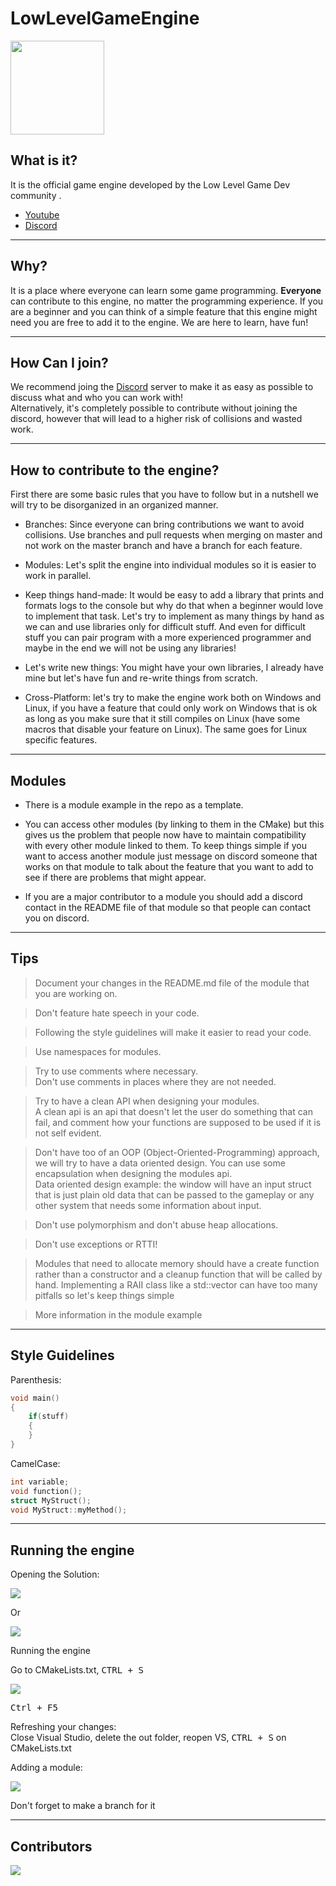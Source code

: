# LowLevelGameEngine

<img src="https://raw.githubusercontent.com/meemknight/photos/master/llgelogo2.png" width="150">

## What is it?
	
It is the official game engine developed by the Low Level Game Dev community .

* [Youtube](https://www.youtube.com/channel/UChkC4u4KdnIDFh9hPqExLDg)
* [Discord](https://discord.gg/eehehsPAka)

---

## Why?

It is a place where everyone can learn some game programming. **Everyone** can contribute to this engine, no matter the programming experience. If you are a beginner and you can think of a simple feature that this engine might need you are free to add it to the engine. We are here to learn, have fun!

---

## How Can I join?

We recommend joing the [Discord](https://discord.gg/eehehsPAka) server to make it as easy as possible to discuss what and who you can work with!<br>
Alternatively, it's completely possible to contribute without joining the discord, however that will lead to a higher risk of collisions and wasted work.

---

## How to contribute to the engine?

First there are some basic rules that you have to follow but in a nutshell we will try to be disorganized in an organized manner.

- Branches: Since everyone can bring contributions we want to avoid collisions. Use branches and pull requests when merging on master and not work on the master branch and have a branch for each feature. 

- Modules:  Let's split the engine into individual modules so it is easier to work in parallel.

- Keep things hand-made: It would be easy to add a library that prints and formats logs to the console but why do that when a beginner would love to implement that task. Let's try to implement as many things by hand as we can and use libraries only for difficult stuff. And even for difficult stuff you can pair program with a more experienced programmer and maybe in the end we will not be using any libraries!

- Let's write new things: You might have your own libraries, I already have mine but let's have fun and re-write things from scratch.

- Cross-Platform: let's try to make the engine work both on Windows and Linux, if you have a feature that could only work on Windows that is ok as long as you make sure that it still compiles on Linux (have some macros that disable your feature on Linux). The same goes for Linux specific features.

---

## Modules

- There is a module example in the repo as a template.

- You can access other modules (by linking to them in the CMake) but this gives us the problem that people now have to maintain compatibility with every other module linked to them. To keep things simple if you want to access another module just message on discord someone that works on that module to talk about the feature that you want to add to see if there are problems that might appear.
 
- If you are a major contributor to a module you should add a discord contact in the README file of that module so that people can contact you on discord.

---

## Tips

> Document your changes in the README.md file of the module that you are working on.

> Don't feature hate speech in your code.

> Following the style guidelines will make it easier to read your code.

> Use namespaces for modules.

> Try to use comments where necessary.<br>Don't use comments in places where they are not needed.

> Try to have a clean API when designing your modules.<br>A clean api is an api that doesn't let the user do something that can fail, and comment how your functions are supposed to be used if it is not self evident.

> Don't have too of an OOP (Object-Oriented-Programming) approach, we will try to have a data oriented design. You can use some encapsulation when designing the modules api.<br>Data oriented design example: the window will have an input struct that is just plain old data that can be passed to the gameplay or any other system that needs some information about input.

> Don't use polymorphism and don't abuse heap allocations.

> Don't use exceptions or RTTI!

> Modules that need to allocate memory should have a create function rather than a constructor and a cleanup function that will be called by hand. Implementing a RAII class like a std::vector can have too many pitfalls so let's keep things simple

> More information in the module example


---

## Style Guidelines

Parenthesis:

```cpp	
void main()
{
	if(stuff)
	{
	}
}
```

CamelCase:
	
```cpp
int variable;
void function();
struct MyStruct();
void MyStruct::myMethod();
```

---

## Running the engine

Opening the Solution: 

![](https://github.com/meemknight/photos/blob/master/llge1.gif)

Or

![](https://github.com/meemknight/photos/blob/master/llge2.gif)


Running the engine

Go to CMakeLists.txt, <kbd>CTRL + S</kbd>

![](https://github.com/meemknight/photos/blob/master/llge3.gif)

<kbd>Ctrl + F5</kbd>


Refreshing your changes:<br>
Close Visual Studio, delete the out folder, reopen VS, <kbd>CTRL + S</kbd> on CMakeLists.txt

Adding a module:

![](https://github.com/meemknight/photos/blob/master/llge4.gif)

Don't forget to make a branch for it

---

## Contributors

<a href="https://github.com/meemknight/LowLevelGameEngine/graphs/contributors">
  <img src="https://contrib.rocks/image?repo=meemknight/LowLevelGameEngine" />
</a>
